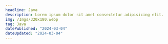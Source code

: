 ```yaml
---
headline: Java
description: Lorem ipsum dolor sit amet consectetur adipisicing elit.
img: /Imgs/320x180.webp
tag: Java
datePublished: "2024-03-04"
dateUpdated: "2024-03-04"
---
```


